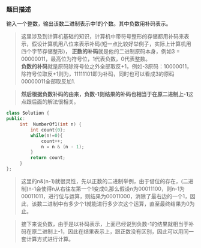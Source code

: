 ### 题目描述
输入一个整数，输出该数二进制表示中1的个数。其中负数用补码表示。
> 这里涉及到计算机基础的知识，计算机中带符号整形的存储都用补码来表示，假设计算机用八位来表示补码(短一点比较好举例子，实际上计算机用四个字节存储整形)，
**正数的补码**就是他的二进制原码本身，例如3 = 00000011，最高位为符号位，1代表负数，0代表整数。  
**负数的补码**就是原码除符号位之外全部取反+1，例如-3原码：10000011，除符号位取反+1则为，11111101即为补码，同时也可以看成3的原码00000011全部取反加1.

> **然后根据负数补码的由来，负数-1则结果的补码也相当于在原二进制上-1**这点跟后面的解法很相关。
```C++
class Solution {
public:
     int  NumberOf1(int n) {
         int count{0};
         while(n!=0){
             count++;
             n = n & (n - 1);
         }
         return count;
     }
};
```
> 这里的n&(n-1)就很灵性，先以正数的二进制举例，由于借位的存在，(二进制)n-1会使得n从右往左第一个1变成0,那么假设n为00011100，则n-1为00011011，进行位与运算，则结果为00011000，消除了最右边的一个1，因此，该数二进制中有多少个1就能进行多少次这个运算，直至最终结果为0为止。

> 接下来说负数，由于是以补码表示，上面已经说到负数-1的结果就相当于补码在原二进制上-1，因此在结果表示上，跟正数没有区别，因此可以用同一套计算方式进行计算。